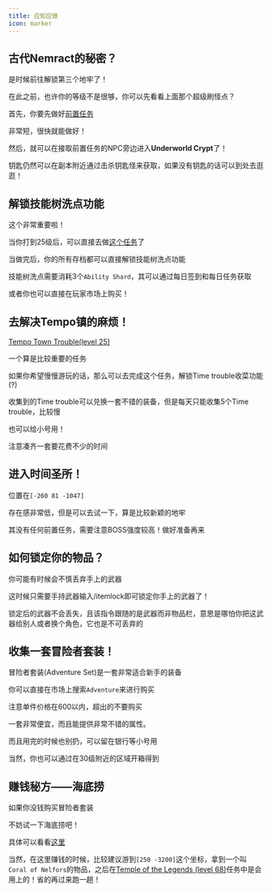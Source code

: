 ```yaml
---
title: 应知应做
icon: marker
---
```


## 古代Nemract的秘密？

是时候前往解锁第三个地牢了！

在此之前，也许你的等级不是很够，你可以先看看上面那个超级刷怪点？

首先，你要先做好[前置任务](/quests/lvl21-30/level%2021%20-%20The%20Dark%20Descent.html)

非常短，很快就能做好！

然后，就可以在接取前置任务的NPC旁边进入**Underworld Crypt**了！

钥匙仍然可以在副本附近通过击杀钥匙怪来获取，如果没有钥匙的话可以到处去逛逛！

## 解锁技能树洗点功能

这个非常重要啦！

当你打到25级后，可以直接去做[这个任务](/quests/lvl21-30/level%2025%20-%20Recover%20The%20Past.html)了

当做完后，你的所有存档都可以直接解锁技能树洗点功能

技能树洗点需要消耗3个`Ability Shard`，其可以通过每日签到和每日任务获取

或者你也可以直接在玩家市场上购买！

## 去解决Tempo镇的麻烦！

[Tempo Town Trouble(level 25)](/quests/lvl21-30/level%2025%20-%20Tempo%20Town%20Trouble.html)

一个算是比较重要的任务

如果你希望慢慢游玩的话，那么可以去完成这个任务，解锁Time trouble收菜功能(?)

收集到的Time trouble可以兑换一套不错的装备，但是每天只能收集5个Time trouble，比较慢

也可以给小号用！

注意凑齐一套要花费不少的时间



## 进入时间圣所！

位置在`[-260 81 -1047]`

存在感非常低，但是可以去试一下，算是比较新颖的地牢

其没有任何前置任务，需要注意BOSS强度较高！做好准备再来

## 如何锁定你的物品？

你可能有时候会不慎丢弃手上的武器

这时候只需要手持武器输入/itemlock即可锁定你手上的武器了！

锁定后的武器不会丢失，且该指令跟随的是武器而非物品栏，意思是哪怕你把这武器给别人或者换个角色，它也是不可丢弃的


## 收集一套冒险者套装！

冒险者套装(Adventure Set)是一套非常适合新手的装备

你可以直接在市场上搜索`Adventure`来进行购买

注意单件价格在600以内，超出的不要购买

一套非常便宜，而且能提供非常不错的属性。

而且用完的时候也别扔，可以留在银行等小号用

当然，你也可以通过在30级附近的区域开箱得到


## 赚钱秘方——海底捞

如果你没钱购买冒险者套装

不妨试一下海底捞吧！

具体可以看看[这里](/guide/earnle.html#海底捞-非常推荐)

当然，在这里赚钱的时候，比较建议游到`[250 -3200]`这个坐标，拿到一个叫`Coral of Nelfors`的物品，之后在[Temple of the Legends (level 68)](/quests/lvl61-70/level%2068%20-%20Temple%20of%20the%20Legends.html)任务中是会用上的！省的再过来跑一趟！
